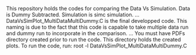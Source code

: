 This repository holds the codes for comparing the Data Vs Simulation.
Data is Dummy Subtracted.
Simulation is simc simulation.
...
DataVsSimPlot_MultiDataMultiDummy.C is the final developped code.
This naming is due to the fact that this code is capable to take multiple data run and 
dummy run to incorporate in the comparison.
...
You must have PDFs directory created prior to run the code. This directory holds the 
created plots. To run the code, run:
root -l DataVsSimPlot_MultiDataMultiDummy.C
